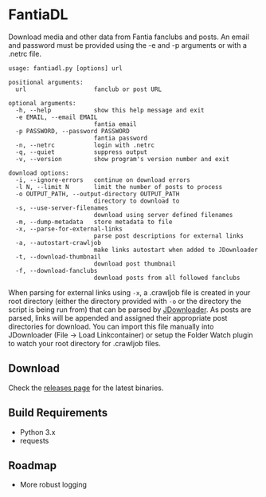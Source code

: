# FantiaDL
Download media and other data from Fantia fanclubs and posts. An email and password must be provided using the -e and -p arguments or with a .netrc file.

```
usage: fantiadl.py [options] url

positional arguments:
  url                   fanclub or post URL

optional arguments:
  -h, --help            show this help message and exit
  -e EMAIL, --email EMAIL
                        fantia email
  -p PASSWORD, --password PASSWORD
                        fantia password
  -n, --netrc           login with .netrc
  -q, --quiet           suppress output
  -v, --version         show program's version number and exit

download options:
  -i, --ignore-errors   continue on download errors
  -l N, --limit N       limit the number of posts to process
  -o OUTPUT_PATH, --output-directory OUTPUT_PATH
                        directory to download to
  -s, --use-server-filenames
                        download using server defined filenames
  -m, --dump-metadata   store metadata to file
  -x, --parse-for-external-links
                        parse post descriptions for external links
  -a, --autostart-crawljob
                        make links autostart when added to JDownloader
  -t, --download-thumbnail
                        download post thumbnail
  -f, --download-fanclubs
                        download posts from all followed fanclubs
```

When parsing for external links using `-x`, a .crawljob file is created in your root directory (either the directory provided with `-o` or the directory the script is being run from) that can be parsed by [JDownloader](http://jdownloader.org/). As posts are parsed, links will be appended and assigned their appropriate post directories for download. You can import this file manually into JDownloader (File -> Load Linkcontainer) or setup the Folder Watch plugin to watch your root directory for .crawljob files.

## Download
Check the [releases page](https://github.com/bitbybyte/fantiadl/releases/latest) for the latest binaries.

## Build Requirements
 - Python 3.x
 - requests

## Roadmap
 - More robust logging